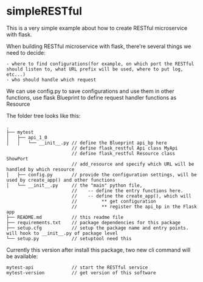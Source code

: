 # simpleRESTful
This is a very simple example about how to create RESTful microservice with flask.

When building RESTful microservice with flask, there're several things we need to decide:

    - where to find configurations(for example, on which port the RESTful should listen to, what URL prefix will be used, where to put log, etc...)
    - who should handle which request
    
We can use config.py to save configurations and use them in other functions, use flask Blueprint to define request handler functions as Resource

The folder tree looks like this:


    .
    ├── mytest
    │   ├── api_1_0
    │   │   └── __init__.py // define the Blueprint api_bp here
                            // define flask_restful Api class MyApi
                            // define flask_restful Resource class ShowPort
                            // add_resource and specify which URL will be handled by which resource
    │   ├── config.py       // provide the configuration settings, will be used by create_app() and other functions
    │   └── __init__.py     // the "main" python file, 
                            //    -- define the entry functions here. 
                            //    -- define the create_app(), which will 
                            //         ** get configuration
                            //         ** register the api_bp in the Flask app
    ├── README.md           // this readme file
    ├── requirements.txt    // package dependencies for this package
    ├── setup.cfg           // setup the package name and entry points. will hook to __init__.py of package level
    └── setup.py            // setuptool need this


Currently this version after install this package, two new cli command will be available:

    mytest-api              // start the RESTful service
    mytest-version          // get version of this software
